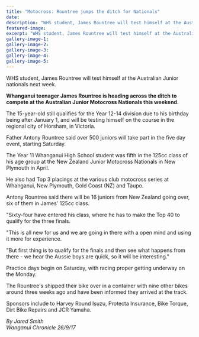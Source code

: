 ```yaml
---
title: "Motocross: Rountree jumps the ditch for Nationals"
date: 
description: "WHS student, James Rountree will test himself at the Australian Junior nationals next week..."
featured-image: 
excerpt: "WHS student, James Rountree will test himself at the Australian Junior nationals next week."
gallery-image-1: 
gallery-image-2: 
gallery-image-3: 
gallery-image-4: 
gallery-image-5: 
---
```


<p>WHS student, James Rountree will test himself at the Australian Junior nationals next week.</p>
<p class="element element-paragraph"><strong>Whanganui teenager James Rountree is heading across the ditch to compete at the Australian Junior Motocross Nationals this weekend.</strong></p>
<p class="element element-paragraph">The 15-year-old still qualifies for the Year 12-14 division due to his birthday being after January 1, and will be testing himself on the course in the regional city of Horsham, in Victoria.</p>
<p class="element element-paragraph">Father Antony Rountree said over 500 juniors will take part in the five day event, starting Saturday.</p>
<p class="element element-paragraph">The Year 11 Whanganui High School student was fifth in the 125cc class of his age group at the New Zealand Junior Motocross Nationals in New Plymouth in April.</p>
<p class="element element-paragraph">He also had Top 3 placings at the various club motocross series at Whanganui, New Plymouth, Gold Coast (NZ) and Taupo.</p>
<p class="element element-paragraph">Antony Rountree said there will be 16 juniors from New Zealand going over, six of them in James' 125cc class.</p>
<p class="element element-paragraph">"Sixty-four have entered his class, where he has to make the Top 40 to qualify for the three finals.</p>
<p class="element element-paragraph">"This is all new for us and we are going in there with a open mind and using it more for experience.</p>
<p class="element element-paragraph">"But first thing is to qualify for the finals and then see what happens from there - we hear the Aussie boys are quick, so it will be interesting."</p>
<p class="element element-paragraph">Practice days begin on Saturday, with racing proper getting underway on the Monday.</p>
<p class="element element-paragraph">The Rountree's shipped their bike over in a container with nine other bikes around three weeks ago and have been informed they arrived at the track.</p>
<p class="element element-paragraph">Sponsors include to Harvey Round Isuzu, Protecta Insurance, Bike Torque, Dirt Bike Repairs and JCR Yamaha.</p>
<p class="element element-paragraph"><em>By Jared Smith</em><br /><em>Wanganui Chronicle 26/9/17</em></p>

